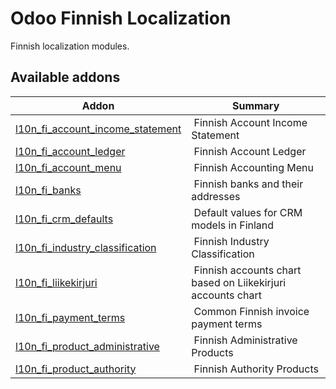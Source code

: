 Odoo Finnish Localization
=========================

Finnish localization modules.

Available addons
----------------
**Addon** | **Summary**
--- | ---
[l10n_fi_account_income_statement](l10n_fi_account_income_statement/) | Finnish Account Income Statement
[l10n_fi_account_ledger](l10n_fi_account_ledger/) | Finnish Account Ledger
[l10n_fi_account_menu](l10n_fi_account_menu/) | Finnish Accounting Menu
[l10n_fi_banks](l10n_fi_banks/) | Finnish banks and their addresses
[l10n_fi_crm_defaults](l10n_fi_crm_defaults/) | Default values for CRM models in Finland
[l10n_fi_industry_classification](l10n_fi_industry_classification/) | Finnish Industry Classification
[l10n_fi_liikekirjuri](l10n_fi_liikekirjuri/) | Finnish accounts chart based on Liikekirjuri accounts chart
[l10n_fi_payment_terms](l10n_fi_payment_terms/) | Common Finnish invoice payment terms
[l10n_fi_product_administrative](l10n_fi_product_administrative/) | Finnish Administrative Products
[l10n_fi_product_authority](l10n_fi_product_authority/) | Finnish Authority Products

